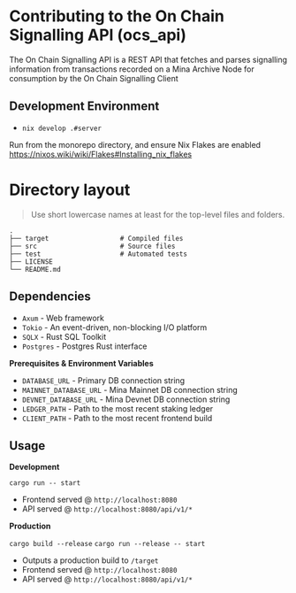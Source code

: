 # Contributing to the On Chain Signalling API (ocs_api)

The On Chain Signalling API is a
REST API that fetches and parses
signalling information from transactions
recorded on a Mina Archive Node for consumption
by the On Chain Signalling Client

## Development Environment

- `nix develop .#server`

Run from the monorepo directory, and ensure
Nix Flakes are enabled
https://nixos.wiki/wiki/Flakes#Installing_nix_flakes

# Directory layout

> Use short lowercase names at least for the top-level files and folders.

    .
    ├── target                  # Compiled files
    ├── src                     # Source files
    ├── test                    # Automated tests
    ├── LICENSE
    └── README.md

## Dependencies

- `Axum` - Web framework
- `Tokio` - An event-driven, non-blocking I/O platform
- `SQLX` - Rust SQL Toolkit
- `Postgres` - Postgres Rust interface

**Prerequisites & Environment Variables**

- `DATABASE_URL` - Primary DB connection string
- `MAINNET_DATABASE_URL` - Mina Mainnet DB connection string
- `DEVNET_DATABASE_URL` - Mina Devnet DB connection string
- `LEDGER_PATH` - Path to the most recent staking ledger
- `CLIENT_PATH` - Path to the most recent frontend build

## Usage

**Development**

`cargo run -- start`

- Frontend served @ `http://localhost:8080`
- API served @ `http://localhost:8080/api/v1/*`

**Production**

`cargo build --release`
`cargo run --release -- start`

- Outputs a production build to `/target`
- Frontend served @ `http://localhost:8080`
- API served @ `http://localhost:8080/api/v1/*`
